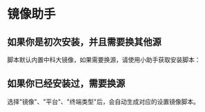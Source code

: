 # 镜像助手

## 如果你是初次安装，并且需要换其他源

脚本默认内置中科大镜像，如果需要换源，请使用小助手获取安装脚本：

<SourceGenerate first="true"></SourceGenerate>

## 如果你已经安装过，需要换源

选择"镜像"、"平台"、"终端类型"后，会自动生成对应的设置镜像脚本。

<SourceGenerate></SourceGenerate>
